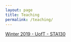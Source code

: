 ```yaml
---
layout: page
title: Teaching
permalink: /teaching/
---
```


<a href="https://daveveitch.github.io/teaching/2019S-STA130/">Winter 2019 - UofT - STA130</a>

